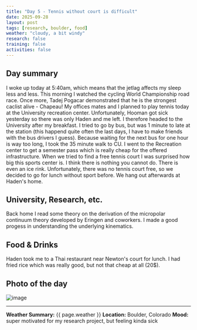 ```yaml
---
title: "Day 5 - Tennis without court is difficult"
date: 2025-09-28
layout: post
tags: [research, boulder, food]
weather: "cloudy, a bit windy"
research: false
training: false
activities: false
---
```


## Day summary
I woke up today at 5:40am, which means that the jetlag affects my sleep less and less. This morning I watched the cycling World Championship road race. Once more, Tadej Pogacar demonstrated that he is the strongest caclist alive - Chapeau! 
My offices mates and I planned to play tennis today at the University recreation center. Unfortunately, Hooman got sick yesterday so there was only Haden and me left. I therefore headed to the University after my breakfast. I tried to go by bus, but was 1 minute to late at the station (this happend quite often the last days, I have to make friends with the bus drivers I guess). Because waiting for the next bus for one hour is way too long, I took the 35 minute walk to CU. I went to the Recreation center to get a semester pass which is really cheap for the offered infrastructure. When we tried to find a free tennis court I was surprised how big this sports center is. I think there is nothing you cannot do. There is even an ice rink. Unfortunately, there was no tennis court free, so we decided to go for lunch without sport before. We hang out afterwards at Haden's home.


## University, Research, etc. 
Back home I read some theory on the derivation of the micropolar continuum theory developed by Eringen and coworkers. I made a good progess in understanding the underlying kinematics.

## Food & Drinks
Haden took me to a Thai restaurant near Newton's court for lunch. I had fried rice which was really good, but not that cheap at all (20$).

## Photo of the day
![image](/alex-goes-usa-diary/photos/2025-09-28.jpg)

---

**Weather Summary:** {{ page.weather }}
**Location:** Boulder, Colorado
**Mood:** super motivated for my research project, but feeling kinda sick
